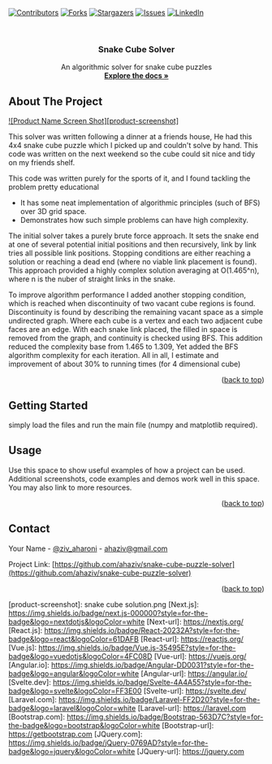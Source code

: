 <!-- PROJECT SHIELDS -->
<!--
*** I'm using markdown "reference style" links for readability.
*** Reference links are enclosed in brackets [ ] instead of parentheses ( ).
*** See the bottom of this document for the declaration of the reference variables
-->
[![Contributors][contributors-shield]][contributors-url]
[![Forks][forks-shield]][forks-url]
[![Stargazers][stars-shield]][stars-url]
[![Issues][issues-shield]][issues-url]
[![LinkedIn][linkedin-shield]][linkedin-url]



<!-- PROJECT LOGO -->
<br />
<div align="center">

  <h3 align="center">Snake Cube Solver</h3>

  <p align="center">
    An algorithmic solver for snake cube puzzles
    <br />
    <a href="https://github.com/ahaziv/snake-cube-puzzle-solver"><strong>Explore the docs »</strong></a>
    <br />
  </p>
</div>



<!-- ABOUT THE PROJECT -->
## About The Project

[![Product Name Screen Shot][product-screenshot]](https://example.com)

This solver was written following a dinner at a friends house, He had this 4x4 snake cube puzzle which I picked up and couldn't solve by hand. This code was written on the next weekend so the cube could sit nice and tidy on my friends shelf. 

This code was written purely for the sports of it, and I found tackling the problem pretty educational  
* It has some neat implementation of algorithmic principles (such of BFS) over 3D grid space. 
* Demonstrates how such simple problems can have high complexity.

The initial solver takes a purely brute force approach. It sets the snake end at one of several potential initial positions and then recursively, link by link tries all possible link positions. 
Stopping conditions are either reaching a solution or reaching a dead end (where no viable link placement is found).
This approach provided a highly complex solution averaging at O(1.465^n), where n is the nuber of straight links in the snake. 

To improve algorithm performance I added another stopping condition, which is reached when discontinuity of two vacant cube regions is found.
Discontinuity is found by describing the remaining vacant space as a simple undirected graph. Where each cube is a vertex and each two adjacent cube faces are an edge.
With each snake link placed, the filled in space is removed from the graph, and continuity is checked using BFS.
This addition reduced the complexity base from 1.465 to 1.309, Yet added the BFS algorithm complexity for each iteration.
All in all, I estimate and improvement of about 30% to running times (for 4 dimensional cube)

<p align="right">(<a href="#readme-top">back to top</a>)</p>



<!-- GETTING STARTED -->
## Getting Started

simply load the files and run the main file (numpy and matplotlib required).


<!-- USAGE EXAMPLES -->
## Usage

Use this space to show useful examples of how a project can be used. Additional screenshots, code examples and demos work well in this space. You may also link to more resources.

<p align="right">(<a href="#readme-top">back to top</a>)</p>


<!-- CONTACT -->
## Contact

Your Name - [@ziv_aharoni](https://www.linkedin.com/in/ziv-aharoni-3909271b0/) - ahaziv@gmail.com

Project Link: [https://github.com/ahaziv/snake-cube-puzzle-solver](https://github.com/ahaziv/snake-cube-puzzle-solver)

<p align="right">(<a href="#readme-top">back to top</a>)</p>



<!-- MARKDOWN LINKS & IMAGES -->
<!-- https://www.markdownguide.org/basic-syntax/#reference-style-links -->
[contributors-shield]: https://img.shields.io/github/contributors/othneildrew/Best-README-Template.svg?style=for-the-badge
[contributors-url]: https://github.com/ahaziv/snake-cube-puzzle-solver/graphs/contributors
[forks-shield]: https://img.shields.io/github/forks/othneildrew/Best-README-Template.svg?style=for-the-badge
[forks-url]: https://github.com/othneildrew/Best-README-Template/network/members
[stars-shield]: https://img.shields.io/github/stars/othneildrew/Best-README-Template.svg?style=for-the-badge
[stars-url]: https://github.com/othneildrew/Best-README-Template/stargazers
[issues-shield]: https://img.shields.io/github/issues/othneildrew/Best-README-Template.svg?style=for-the-badge
[issues-url]: https://github.com/othneildrew/Best-README-Template/issues
[license-shield]: https://img.shields.io/github/license/othneildrew/Best-README-Template.svg?style=for-the-badge
[license-url]: https://github.com/othneildrew/Best-README-Template/blob/master/LICENSE.txt
[linkedin-shield]: https://img.shields.io/badge/-LinkedIn-black.svg?style=for-the-badge&logo=linkedin&colorB=555
[linkedin-url]: https://www.linkedin.com/in/ziv-aharoni-3909271b0/
[product-screenshot]: snake cube solution.png
[Next.js]: https://img.shields.io/badge/next.js-000000?style=for-the-badge&logo=nextdotjs&logoColor=white
[Next-url]: https://nextjs.org/
[React.js]: https://img.shields.io/badge/React-20232A?style=for-the-badge&logo=react&logoColor=61DAFB
[React-url]: https://reactjs.org/
[Vue.js]: https://img.shields.io/badge/Vue.js-35495E?style=for-the-badge&logo=vuedotjs&logoColor=4FC08D
[Vue-url]: https://vuejs.org/
[Angular.io]: https://img.shields.io/badge/Angular-DD0031?style=for-the-badge&logo=angular&logoColor=white
[Angular-url]: https://angular.io/
[Svelte.dev]: https://img.shields.io/badge/Svelte-4A4A55?style=for-the-badge&logo=svelte&logoColor=FF3E00
[Svelte-url]: https://svelte.dev/
[Laravel.com]: https://img.shields.io/badge/Laravel-FF2D20?style=for-the-badge&logo=laravel&logoColor=white
[Laravel-url]: https://laravel.com
[Bootstrap.com]: https://img.shields.io/badge/Bootstrap-563D7C?style=for-the-badge&logo=bootstrap&logoColor=white
[Bootstrap-url]: https://getbootstrap.com
[JQuery.com]: https://img.shields.io/badge/jQuery-0769AD?style=for-the-badge&logo=jquery&logoColor=white
[JQuery-url]: https://jquery.com 
